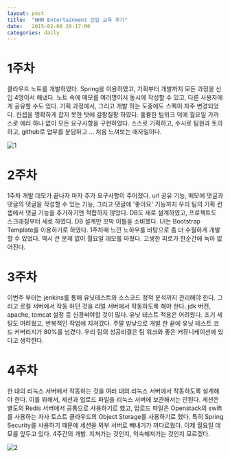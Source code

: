 ```yaml
---
layout: post
title:  "NHN Entertainment 신입 교육 후기"
date:   2015-02-08 20:17:00
categories: daily
---
```



# 1주차
클라우드 노트를 개발하였다.
Spring을 이용하였고, 기획부터 개발까지 모든 과정을 신입 4명이서 해냈다.
노트 속에 메모를 여러명이서 동시에 작성할 수 있고, 다른 사용자에게 공유할 수도 있다.
기획 과정에서, 그리고 개발 하는 도중에도 스펙이 자주 변경되었다.
컨셉을 명확하게 잡지 못한 탓에 갈팡질팡 하였다.
훌륭한 팀워크 덕에 월요일 가까스로 에러 하나 없이 모든 요구사항을 구현하였다.
스스로 기획하고, 수시로 팀원과 토의하고, github로 업무를 분담하고 ...
처음 느껴보는 애자일이다.

![1](https://github.com/hyeonjae/hyeonjae.github.io/raw/master/_img/1.jpg)

# 2주차
1주차 개발 데모가 끝나자 마자 추가 요구사항이 주어졌다.
url 공유 기능, 메모에 댓글과 댓글의 댓글을 작성할 수 있는 기능, 그리고 댓글에 '좋아요' 기능까지
우리 팀의 기획 컨셉에서 댓글 기능을 추가하기엔 적합하지 않았다.
DB도 새로 설계하였고, 프로젝트도 스크래칭부터 새로 하였다.
DB 설계만 꼬박 이틀을 소비했다. UI는 Bootstrap Template을 이용하기로 하였다.
1주차때 느낀 노하우를 바탕으로 좀 더 수월하게 개발할 수 있었다.
역시 큰 문제 없이 월요일 데모를 마쳤다.
고생한 피로가 한순간에 녹아 없어진다.

# 3주차
이번주 부터는 jenkins를 통해 유닛테스트와 소스코드 정적 분석까지 관리해야 한다.
그리고 로컬 서버에서 작동 하던 것을 리얼 서버에서 작동하도록 해야 한다.
jdk 버전, apache, tomcat 설정 등 신경써야할 것이 많다.
유닛 테스트 적용은 어려웠다. 초기 세팅도 어려웠고, 반복적인 작업에 지쳐갔다.
주말 밤낮으로 개발 한 끝에 유닛 테스트 코드 커버리지가 80%를 넘겼다.
우리 팀의 성공비결은 팀 워크와 좋은 커뮤니케이션에 있다고 생각한다.

# 4주차
한 대의 리눅스 서버에서 작동하는 것을 여러 대의 리눅스 서버에서 작동하도록 설계해야 한다.
이를 위해서, 세션과 업로드 파일을 리눅스 서버에 보관해서는 안된다.
세션은 별도의 Redis 서버에서 공통으로 사용하기로 했고, 업로드 파일은 Openstack의 swift를 사용하는 자사 토스트 클라우드의 Object Storage를 사용하기로 했다.
특히 Spring Security를 사용하기 때문에 세션을 외부 서버로 빼내기가 까다로웠다.
이제 월요일 데모를 앞두고 있다.
4주간의 개발. 지쳐가는 것인지, 익숙해져가는 것인지 모르겠다.

![2](https://github.com/hyeonjae/hyeonjae.github.io/raw/master/_img/2.jpg)

